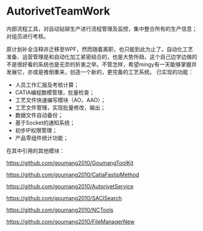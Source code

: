 # AutorivetTeamWork
内部流程工具，对自动钻铆生产进行流程管理及监控，集中整合所有的生产信息；对组员进行考核。

原计划补全注释并迁移至WPF，然而随着离职，也只能到此为止了。自动化工艺准备、运营管理是和自动化加工紧密结合的，也是大势所趋，这个自己边学边做的不是很好看的系统也是无奈的折衷之举。不管怎样，希望mingy有一天能够掌握并发展它，亦或是推倒重来，创造一个新的，更完备的工艺系统。
已实现的功能： 
* 人员工作汇报及考核计算； 
* CATIA编程数模管理，批量检查； 
* 工艺文件快速编写模块（AO，AAO）；
* 工艺文件管理，实现批量修改，输出； 
* 数据文件自动备份；
* 基于Socket的通知系统； 
* 初步IP权限管理； 
* 产品零组件统计功能；

在其中引用的其他模块：

https://github.com/goumang2010/GoumangToolKit

https://github.com/goumang2010/CatiaFastipMethod

https://github.com/goumang2010/AutorivetService

https://github.com/goumang2010/SACISearch

https://github.com/goumang2010/NCTools

https://github.com/goumang2010/FileManagerNew
